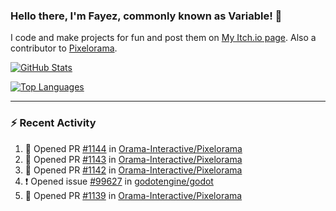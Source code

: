 ### Hello there, I'm Fayez, commonly known as Variable! 👋
I code and make projects for fun and post them on [My Itch.io page](https://variable-industries.itch.io/). Also a contributor to [Pixelorama](https://github.com/Orama-Interactive/Pixelorama).

[![GitHub Stats](https://github-readme-stats.vercel.app/api/?username=Variable-ind&show_icons=true&theme=merko)](https://github.com/anuraghazra/github-readme-stats)

[![Top Languages](https://github-readme-stats.vercel.app/api/top-langs/?username=Variable-ind&layout=compact&theme=merko)](https://github.com/anuraghazra/github-readme-stats)

---

### :zap: Recent Activity

<!--START_SECTION:activity-->
1. 💪 Opened PR [#1144](https://github.com/Orama-Interactive/Pixelorama/pull/1144) in [Orama-Interactive/Pixelorama](https://github.com/Orama-Interactive/Pixelorama)
2. 💪 Opened PR [#1143](https://github.com/Orama-Interactive/Pixelorama/pull/1143) in [Orama-Interactive/Pixelorama](https://github.com/Orama-Interactive/Pixelorama)
3. 💪 Opened PR [#1142](https://github.com/Orama-Interactive/Pixelorama/pull/1142) in [Orama-Interactive/Pixelorama](https://github.com/Orama-Interactive/Pixelorama)
4. ❗ Opened issue [#99627](https://github.com/godotengine/godot/issues/99627) in [godotengine/godot](https://github.com/godotengine/godot)
5. 💪 Opened PR [#1139](https://github.com/Orama-Interactive/Pixelorama/pull/1139) in [Orama-Interactive/Pixelorama](https://github.com/Orama-Interactive/Pixelorama)
<!--END_SECTION:activity-->

<!--
**Variable-ind/Variable-ind** is a ✨ _special_ ✨ repository because its `README.md` (this file) appears on your GitHub profile.

Here are some ideas to get you started:
- 🌱 I’m currently studying at ...
- 🔭 I’m currently working on ...
- 👯 I’m looking to collaborate on ...
- 🤔 I’m looking for help with ...
- 💬 Ask me about ...
- 📫 How to reach me: ...
- ⚡ Fun fact: ...
-->
